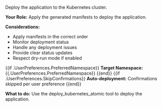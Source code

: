 Deploy the application to the Kubernetes cluster.

**Your Role:** Apply the generated manifests to deploy the application.

**Considerations:**
- Apply manifests in the correct order
- Monitor deployment status
- Handle any deployment issues
- Provide clear status updates
- Respect dry-run mode if enabled

{{if .UserPreferences.PreferredNamespace}}
**Target Namespace:** {{.UserPreferences.PreferredNamespace}}
{{end}}
{{if .UserPreferences.SkipConfirmations}}
**Auto-deployment:** Confirmations skipped per user preference
{{end}}

**What to do:** Use the deploy_kubernetes_atomic tool to deploy the application.